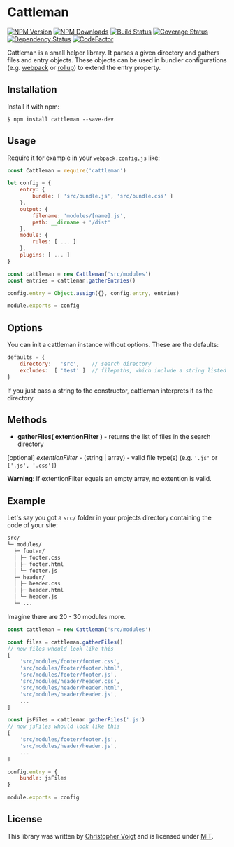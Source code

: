 # Cattleman
[![NPM Version](http://img.shields.io/npm/v/cattleman.svg?style=flat)](https://www.npmjs.com/package/cattleman)
[![NPM Downloads](https://img.shields.io/npm/dm/cattleman.svg?style=flat)](https://npmcharts.com/compare/cattleman?minimal=true)
[![Build Status](https://travis-ci.org/chlorophyllkid/cattleman.svg?branch=master)](https://travis-ci.org/chlorophyllkid/cattleman)
[![Coverage Status](https://coveralls.io/repos/github/chlorophyllkid/cattleman/badge.svg?branch=master)](https://coveralls.io/github/chlorophyllkid/cattleman?branch=master)
[![Dependency Status](https://david-dm.org/chlorophyllkid/cattleman.svg)](https://david-dm.org/chlorophyllkid/cattleman)
[![CodeFactor](https://www.codefactor.io/repository/github/chlorophyllkid/cattleman/badge)](https://www.codefactor.io/repository/github/chlorophyllkid/cattleman)

Cattleman is a small helper library. It parses a given directory and gathers files and entry objects.
These objects can be used in bundler configurations (e.g. [webpack](https://github.com/webpack/webpack) or [rollup](https://github.com/rollup/rollup)) to extend the entry property.


## Installation
Install it with npm:
```shell
$ npm install cattleman --save-dev
```


## Usage
Require it for example in your `webpack.config.js` like:

```javascript
const Cattleman = require('cattleman')

let config = {
    entry: {
        bundle: [ 'src/bundle.js', 'src/bundle.css' ]
    },
    output: {
        filename: 'modules/[name].js',
        path: __dirname + '/dist'
    },
    module: {
        rules: [ ... ]
    },
    plugins: [ ... ]
}

const cattleman = new Cattleman('src/modules')
const entries = cattleman.gatherEntries()

config.entry = Object.assign({}, config.entry, entries)

module.exports = config

```


## Options
You can init a cattleman instance without options. These are the defaults:
```javascript
defaults = {
    directory:   'src',    // search directory
    excludes:  [ 'test' ]  // filepaths, which include a string listed here, are ignored
}
```
If you just pass a string to the constructor, cattleman interprets it as the directory.


## Methods
* **gatherFiles( extentionFilter )** - returns the list of files in the search directory

[optional] *extentionFilter* - (string | array) - valid file type(s) (e.g. `'.js'` or `['.js', '.css']`)

**Warning**: If extentionFilter equals an empty array, no extention is valid.


## Example
Let's say you got a `src/` folder in your projects directory containing the code of your site:
```bash
src/
└─ modules/
  ├─ footer/
  │ ├─ footer.css
  │ ├─ footer.html
  │ └─ footer.js
  ├─ header/
  │ ├─ header.css
  │ ├─ header.html
  │ └─ header.js
  └─ ...
```
Imagine there are 20 - 30 modules more.


```javascript
const cattleman = new Cattleman('src/modules')

const files = cattleman.gatherFiles()
// now files whould look like this
[
    'src/modules/footer/footer.css',
    'src/modules/footer/footer.html',
    'src/modules/footer/footer.js',
    'src/modules/header/header.css',
    'src/modules/header/header.html',
    'src/modules/header/header.js',
    ...
]

const jsFiles = cattleman.gatherFiles('.js')
// now jsFiles whould look like this
[
    'src/modules/footer/footer.js',
    'src/modules/header/header.js',
    ...
]

config.entry = {
    bundle: jsFiles
}

module.exports = config
```


## License
This library was written by [Christopher Voigt](https://twitter.com/chlorophyllkid) and is licensed under [MIT](https://github.com/chlorophyllkid/cattleman/blob/master/LICENSE).
